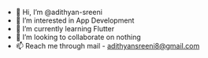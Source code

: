 - 👋 Hi, I’m @adithyan-sreeni
- 👀 I’m interested in App Development
- 🌱 I’m currently learning Flutter
- 💞️ I’m looking to collaborate on nothing
- 📫 Reach me through mail - adithyansreeni8@gmail.com

<!---
adithyan-sreeni/adithyan-sreeni is a ✨ special ✨ repository because its `README.md` (this file) appears on your GitHub profile.
You can click the Preview link to take a look at your changes.
--->
